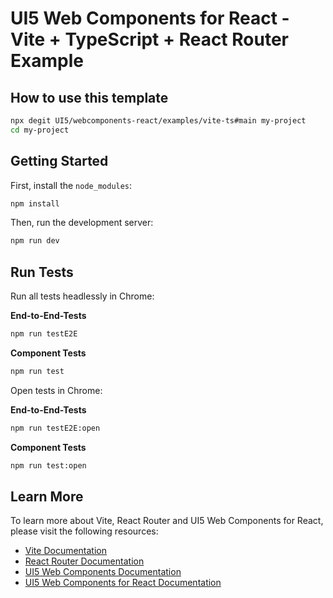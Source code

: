 # UI5 Web Components for React - Vite + TypeScript + React Router Example

## How to use this template

```bash
npx degit UI5/webcomponents-react/examples/vite-ts#main my-project
cd my-project
```

## Getting Started

First, install the `node_modules`:

```bash
npm install
```

Then, run the development server:

```bash
npm run dev
```

## Run Tests

Run all tests headlessly in Chrome:

**End-to-End-Tests**

```bash
npm run testE2E
```

**Component Tests**

```bash
npm run test
```

Open tests in Chrome:

**End-to-End-Tests**

```bash
npm run testE2E:open
```

**Component Tests**

```bash
npm run test:open
```

## Learn More

To learn more about Vite, React Router and UI5 Web Components for React, please visit the following resources:

- [Vite Documentation](https://vitejs.dev/)
- [React Router Documentation](https://reactrouter.com/)
- [UI5 Web Components Documentation](https://ui5.github.io/webcomponents/)
- [UI5 Web Components for React Documentation](https://ui5.github.io/webcomponents-react/)
